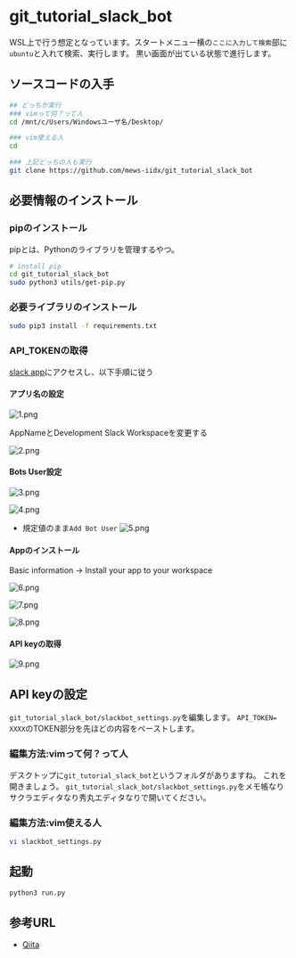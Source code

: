 # git_tutorial_slack_bot

WSL上で行う想定となっています。スタートメニュー横の`ここに入力して検索`部に`ubuntu`と入れて検索、実行します。
黒い画面が出ている状態で進行します。

## ソースコードの入手

```bash
## どっちか実行
### vimって何？って人
cd /mnt/c/Users/Windowsユーザ名/Desktop/

### vim使える人
cd

### 上記どっちの人も実行
git clone https://github.com/mews-iidx/git_tutorial_slack_bot
```

## 必要情報のインストール

### pipのインストール

pipとは、Pythonのライブラリを管理するやつ。
```bash
# install pip
cd git_tutorial_slack_bot
sudo python3 utils/get-pip.py
```

### 必要ライブラリのインストール

```bash
sudo pip3 install -f requirements.txt
```

### API_TOKENの取得

[slack app](https://api.slack.com/apps)にアクセスし、以下手順に従う

#### アプリ名の設定

![1.png](imgs/1.png)

AppNameとDevelopment Slack Workspaceを変更する

![2.png](imgs/2.png)

#### Bots User設定

![3.png](imgs/3.png)

![4.png](imgs/4.png)

* 規定値のまま`Add Bot User`
![5.png](imgs/5.png)

#### Appのインストール

Basic information -> Install your app to your workspace

![6.png](imgs/6.png)

![7.png](imgs/7.png)

![8.png](imgs/8.png)

#### API keyの取得

![9.png](imgs/9.png)


## API keyの設定

`git_tutorial_slack_bot/slackbot_settings.py`を編集します。
`API_TOKEN= XXXX`のTOKEN部分を先ほどの内容をペーストします。

### 編集方法:vimって何？って人

デスクトップに`git_tutorial_slack_bot`というフォルダがありますね。
これを開きましょう。
`git_tutorial_slack_bot/slackbot_settings.py`をメモ帳なりサクラエディタなり秀丸エディタなりで開いてください。

### 編集方法:vim使える人

```bash
vi slackbot_settings.py
```


## 起動

```bash
python3 run.py
```

## 参考URL

* [Qiita](https://qiita.com/sukesuke/items/1ac92251def87357fdf6)

